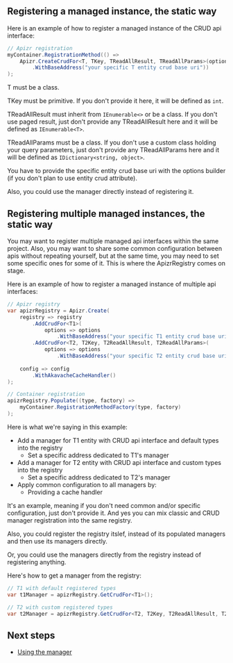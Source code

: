 ﻿## Registering a managed instance, the static way

Here is an example of how to register a managed instance of the CRUD api interface:
```csharp
// Apizr registration
myContainer.RegistrationMethod(() =>
    Apizr.CreateCrudFor<T, TKey, TReadAllResult, TReadAllParams>(options => options
        .WithBaseAddress("your specific T entity crud base uri"))
);
```

T must be a class.

TKey must be primitive. If you don't provide it here, it will be defined as ```int```.

TReadAllResult must inherit from ```IEnumerable<>``` or be a class.
If you don't use paged result, just don't provide any TReadAllResult here and it will be defined as ```IEnumerable<T>```.

TReadAllParams must be a class.
If you don't use a custom class holding your query parameters, just don't provide any TReadAllParams here and it will be defined as ```IDictionary<string, object>```.

You have to provide the specific entity crud base uri with the options builder (if you don't plan to use entity crud attribute).

Also, you could use the manager directly instead of registering it.

## Registering multiple managed instances, the static way

You may want to register multiple managed api interfaces within the same project.
Also, you may want to share some common configuration between apis without repeating yourself, but at the same time, you may need to set some specific ones for some of it.
This is where the ApizrRegistry comes on stage.

Here is an example of how to register a managed instance of multiple api interfaces:
```csharp
// Apizr registry
var apizrRegistry = Apizr.Create(
    registry => registry
        .AddCrudFor<T1>(
            options => options
                .WithBaseAddress("your specific T1 entity crud base uri")
        .AddCrudFor<T2, T2Key, T2ReadAllResult, T2ReadAllParams>(
            options => options
                .WithBaseAddress("your specific T2 entity crud base uri"),
    
    config => config
        .WithAkavacheCacheHandler()
);

// Container registration
apizrRegistry.Populate((type, factory) => 
    myContainer.RegistrationMethodFactory(type, factory)
);
```

Here is what we're saying in this example:
- Add a manager for T1 entity with CRUD api interface and default types into the registry
  - Set a specific address dedicated to T1's manager
- Add a manager for T2 entity with CRUD api interface and custom types into the registry
  - Set a specific address dedicated to T2's manager
- Apply common configuration to all managers by:
  - Providing a cache handler

It's an example, meaning if you don't need common and/or specific configuration, just don't provide it.
And yes you can mix classic and CRUD manager registration into the same registry.

Also, you could register the registry itslef, instead of its populated managers and then use its managers directly.

Or, you could use the managers directly from the registry instead of registering anything.

Here's how to get a manager from the registry:

```csharp
// T1 with default registered types
var t1Manager = apizrRegistry.GetCrudFor<T1>();

// T2 with custom registered types
var t2Manager = apizrRegistry.GetCrudFor<T2, T2Key, T2ReadAllResult, T2ReadAllParams>();
```

## Next steps

- [Using the manager](crud_using.md)
